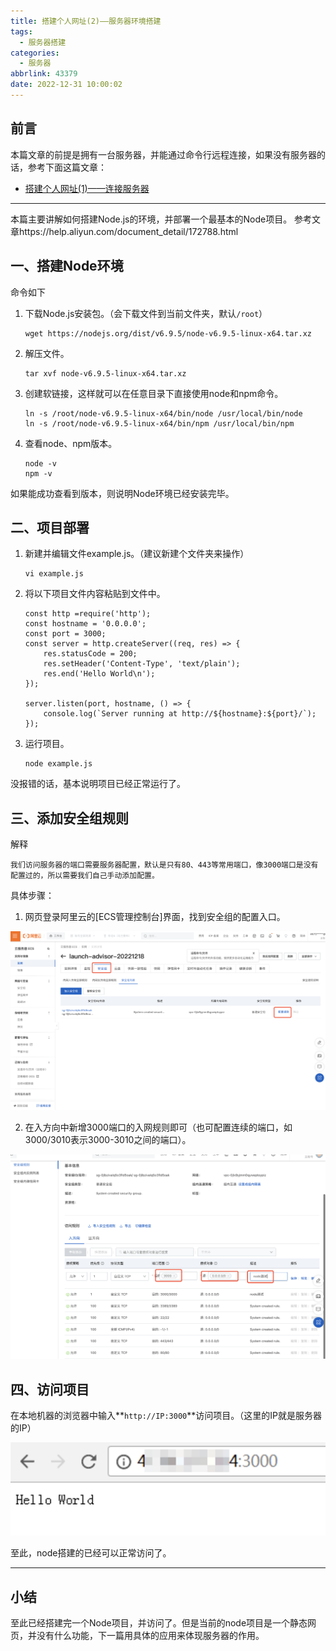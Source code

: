 ```yaml
---
title: 搭建个人网址(2)——服务器环境搭建
tags:
  - 服务器搭建
categories:
  - 服务器
abbrlink: 43379
date: 2022-12-31 10:00:02
---
```


## 前言

本篇文章的前提是拥有一台服务器，并能通过命令行远程连接，如果没有服务器的话，参考下面这篇文章：

- [搭建个人网址(1)——连接服务器](/28862)

---

本篇主要讲解如何搭建Node.js的环境，并部署一个最基本的Node项目。 参考文章https://help.aliyun.com/document_detail/172788.html


## 一、搭建Node环境
命令如下

1. 下载Node.js安装包。（会下载文件到当前文件夹，默认`/root`）

    ```
    wget https://nodejs.org/dist/v6.9.5/node-v6.9.5-linux-x64.tar.xz
    ```

2. 解压文件。

    ```
    tar xvf node-v6.9.5-linux-x64.tar.xz
    ```

3. 创建软链接，这样就可以在任意目录下直接使用node和npm命令。

    ```
    ln -s /root/node-v6.9.5-linux-x64/bin/node /usr/local/bin/node
    ln -s /root/node-v6.9.5-linux-x64/bin/npm /usr/local/bin/npm
    ```

4. 查看node、npm版本。

    ```
    node -v
    npm -v
    ```

如果能成功查看到版本，则说明Node环境已经安装完毕。

## 二、项目部署

1. 新建并编辑文件example.js。（建议新建个文件夹来操作）

    ```
    vi example.js
    ```

2. 将以下项目文件内容粘贴到文件中。

    ```
    const http =require('http');
    const hostname = '0.0.0.0';
    const port = 3000;
    const server = http.createServer((req, res) => {
        res.statusCode = 200;
        res.setHeader('Content-Type', 'text/plain');
        res.end('Hello World\n');
    });
    
    server.listen(port, hostname, () => {
        console.log(`Server running at http://${hostname}:${port}/`);
    });
    ```

3. 运行项目。

    ```
    node example.js
    ```

没报错的话，基本说明项目已经正常运行了。

## 三、添加安全组规则

解释

   `我们访问服务器的端口需要服务器配置，默认是只有80、443等常用端口，像3000端口是没有配置过的，所以需要我们自己手动添加配置。`

具体步骤：

1. 网页登录阿里云的[ECS管理控制台]界面，找到安全组的配置入口。

![avatar](../../pic/搭建服务器/服务器搭建-添加安全组1.png)

2. 在入方向中新增3000端口的入网规则即可（也可配置连续的端口，如3000/3010表示3000-3010之间的端口）。

![avatar](../../pic/搭建服务器/服务器搭建-添加安全组2.png)

## 四、访问项目

在本地机器的浏览器中输入**`http://IP:3000`**访问项目。（这里的IP就是服务器的IP）

![avatar](../../pic/搭建服务器/服务器搭建-访问项目.png)

至此，node搭建的已经可以正常访问了。

---

## 小结

至此已经搭建完一个Node项目，并访问了。但是当前的node项目是一个静态网页，并没有什么功能，下一篇用具体的应用来体现服务器的作用。

